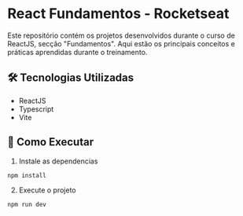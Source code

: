 # React Fundamentos - Rocketseat

Este repositório contém os projetos desenvolvidos durante o curso de ReactJS, secção "Fundamentos". Aqui estão os principais conceitos e práticas aprendidas durante o treinamento.

## 🛠️ Tecnologias Utilizadas
- ReactJS
- Typescript
- Vite

## 🚀 Como Executar

1. Instale as dependencias
```bash
npm install
```

2. Execute o projeto
```bash
npm run dev
```